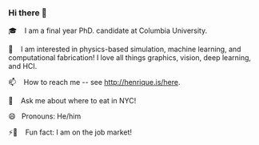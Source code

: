 ### Hi there 👋


🎓 &nbsp;&nbsp; I am a final year PhD. candidate at Columbia University.

🔭 &nbsp;&nbsp; I am interested in physics-based simulation, machine learning, and computational fabrication! I love all things graphics, vision, deep learning, and HCI.

📫 &nbsp;&nbsp; How to reach me -- see http://henrique.is/here.

💬 &nbsp;&nbsp; Ask me about where to eat in NYC!

😄 &nbsp;&nbsp;Pronouns: He/him

⚡🔎 &nbsp;&nbsp; Fun fact: I am on the job market!
